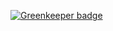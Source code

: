 

[![Greenkeeper badge](https://badges.greenkeeper.io/Penspinner/MessagePosting-Backend.svg)](https://greenkeeper.io/)